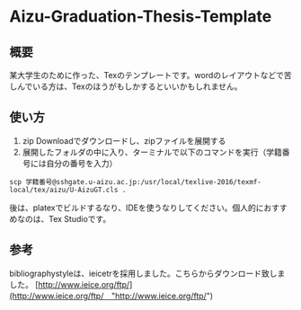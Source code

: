 # Aizu-Graduation-Thesis-Template

## 概要
某大学生のために作った、Texのテンプレートです。wordのレイアウトなどで苦しんでいる方は、Texのほうがもしかするといいかもしれません。

## 使い方
1. zip Downloadでダウンロードし、zipファイルを展開する
2. 展開したフォルダの中に入り、ターミナルで以下のコマンドを実行（学籍番号には自分の番号を入力）
```shell
scp 学籍番号@sshgate.u-aizu.ac.jp:/usr/local/texlive-2016/texmf-local/tex/aizu/U-AizuGT.cls .
```
後は、platexでビルドするなり、IDEを使うなりしてください。個人的におすすめなのは、Tex Studioです。

## 参考
bibliographystyleは、ieicetrを採用しました。こちらからダウンロード致しました。
[http://www.ieice.org/ftp/](http://www.ieice.org/ftp/　"http://www.ieice.org/ftp/")
